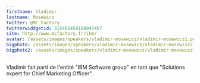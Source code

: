 ```yaml
---
firstname: Vladimir 
lastname: Mosewicz
twitter: @MC_Factory
twitterwiddgetid: 315465458188947457
site: http://www.mcfactory.fr/ibm/
avatar: /assets/images/speakers/vladimir-mosewicz/vladimir-mosewicz1.png
bigphoto: /assets/images/speakers/vladimir-mosewicz/vladimir-mosewicz2.png
bigphoto2: /assets/images/speakers/vladimir-mosewicz/vladimir-mosewicz3.png
---
```


Vladimir fait parti de l'entité "IBM Software group" en tant que "Solutions expert for Chief Marketing Officer".